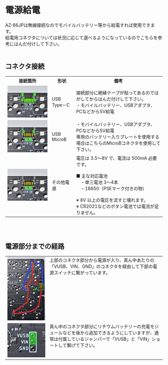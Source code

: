 # 電源給電
AZ-66JPは無線接続なのでモバイルバッテリー等から給電すれば使用できます。<br>
給電用コネクタについては状況に応じて選べるようになっているのでこちらを参考にはんだ付けして下さい。<br>
<br>


## コネクタ接続
<table>
  <tr>
    <th>接続箇所</th>
    <th>形状</th>
    <th>備考</th>
  </tr>
  <tr>
    <td><img src="/images/az66jp/az66jp_pw_typec.jpg"></td>
    <td>USB Type－C</td>
    <td>接続部分に絶縁テープが貼ってあるのではがしてからはんだ付けして下さい。<br>・モバイルバッテリー、USBアダプタ、PCなどから5V給電</td>
  </tr>
  <tr>
    <td><img src="/images/az66jp/az66jp_pw_typeb.jpg"></td>
    <td>USB MicroB</td>
    <td>・モバイルバッテリー、USBアダプタ、PCなどから5V給電<br>
      専用のバッテリー入りプレートを使用する場合はこちらのMicroBコネクタを使用して下さい。
    </td>
  </tr>
  <tr>
    <td><img src="/images/az66jp/az66jp_pw_bat.jpg"></td>
    <td>その他電源</td>
    <td>
    電圧は 3.5～8V で、電流は 500mA 必要です。<br><br>
    ■ 主な対応電池<br>
    　・単三電池 3～4本<br>
    　・18650（PSEマーク付きの物）<br>
    <br>
    ※ 8V 以上の電圧を流すと壊れます。<br>
    ※ CR2021などのボタン電池では電流が足りません。<br>
    </td>
  </tr>
</table>

<br><br>

## 電源部分までの経路
<table>
  <tr>
    <td valign="top"><img src="/images/az66jp/az66jp_pw.jpg"></td>
    <td valign="top">
      上部のコネクタ部分から電源が入り、真ん中あたりの「VUSB、VIN、GND」のコネクタを経由して下部の電源スイッチに繋がっています。<br>
    </td>
  </tr>
  <tr>
    <td valign="top"><img src="/images/az66jp/az66jp_pw_jump.jpg"></td>
    <td valign="top">
      真ん中のコネクタ部分にリチウムバッテリーの充電モジュールなどを後から追加できるようにしていますが、通常は付属しているジャンパーで「VUSB」と「VIN」ショートして繋げて下さい。
    </td>
  </tr>
</table>


